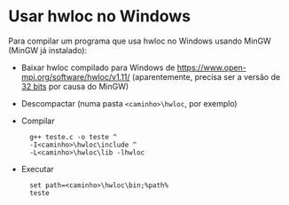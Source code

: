 # Usar hwloc no Windows

Para compilar um programa que usa hwloc no Windows usando MinGW (MinGW já instalado):

- Baixar hwloc compilado para Windows de https://www.open-mpi.org/software/hwloc/v1.11/
(aparentemente, precisa ser a versão de
[32 bits](https://www.open-mpi.org/software/hwloc/v1.11/downloads/hwloc-win32-build-1.11.6.zip) por causa do MinGW)
- Descompactar (numa pasta `<caminho>\hwloc`, por exemplo)
- Compilar

        g++ teste.c -o teste ^
        -I<caminho>\hwloc\include ^
        -L<caminho>\hwloc\lib -lhwloc

- Executar

        set path=<caminho>\hwloc\bin;%path%
        teste
